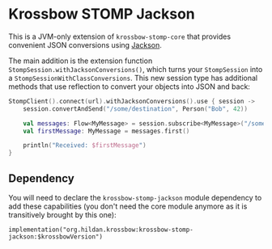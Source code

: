 # Krossbow STOMP Jackson

This is a JVM-only extension of `krossbow-stomp-core` that provides convenient JSON conversions using 
[Jackson](https://github.com/FasterXML/jackson).

The main addition is the extension function `StompSession.withJacksonConversions()`, which turns your `StompSession`
into a `StompSessionWithClassConversions`.
This new session type has additional methods that use reflection to convert your objects into JSON and back:
 
```kotlin
StompClient().connect(url).withJacksonConversions().use { session ->
    session.convertAndSend("/some/destination", Person("Bob", 42)) 

    val messages: Flow<MyMessage> = session.subscribe<MyMessage>("/some/topic/destination")
    val firstMessage: MyMessage = messages.first()

    println("Received: $firstMessage")
}
```

## Dependency

You will need to declare the `krossbow-stomp-jackson` module dependency to add these capabilities (you don't need the
core module anymore as it is transitively brought by this one):

```
implementation("org.hildan.krossbow:krossbow-stomp-jackson:$krossbowVersion")
```
